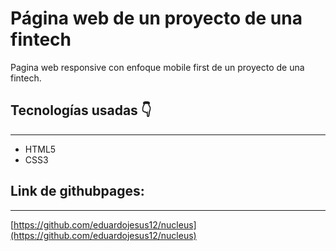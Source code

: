 # Página web de un proyecto de una fintech
Pagina web responsive con enfoque mobile first de un proyecto de una fintech.


## Tecnologías usadas 👇
---

* HTML5
* CSS3


## Link de githubpages:
---
[https://github.com/eduardojesus12/nucleus](https://github.com/eduardojesus12/nucleus)


